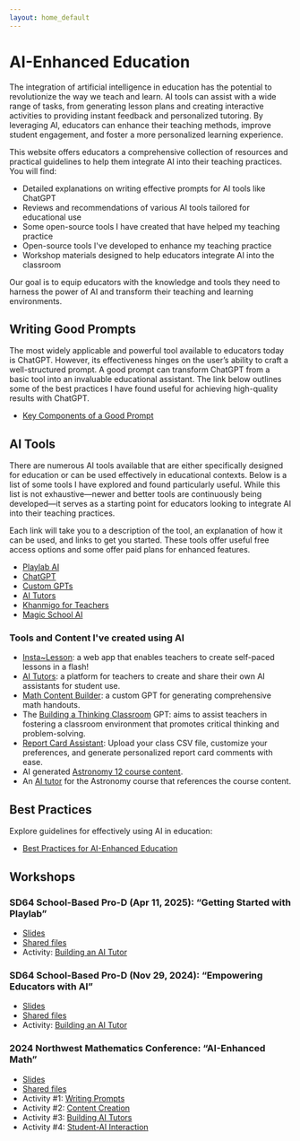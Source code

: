 ```yaml
---
layout: home_default
---
```


# AI-Enhanced Education

The integration of artificial intelligence in education has the potential to revolutionize the way we teach and learn. AI tools can assist with a wide range of tasks, from generating lesson plans and creating interactive activities to providing instant feedback and personalized tutoring. By leveraging AI, educators can enhance their teaching methods, improve student engagement, and foster a more personalized learning experience.

This website offers educators a comprehensive collection of resources and practical guidelines to help them integrate AI into their teaching practices. You will find:

- Detailed explanations on writing effective prompts for AI tools like ChatGPT  
- Reviews and recommendations of various AI tools tailored for educational use  
- Some open-source tools I have created that have helped my teaching practice
- Open-source tools I've developed to enhance my teaching practice
- Workshop materials designed to help educators integrate AI into the classroom

Our goal is to equip educators with the knowledge and tools they need to harness the power of AI and transform their teaching and learning environments.

## Writing Good Prompts

The most widely applicable and powerful tool available to educators today is ChatGPT. However, its effectiveness hinges on the user’s ability to craft a well-structured prompt. A good prompt can transform ChatGPT from a basic tool into an invaluable educational assistant. The link below outlines some of the best practices I have found useful for achieving high-quality results with ChatGPT.

- [Key Components of a Good Prompt](./md_files/writing_prompts.html)

## AI Tools

There are numerous AI tools available that are either specifically designed for education or can be used effectively in educational contexts. Below is a list of some tools I have explored and found particularly useful. While this list is not exhaustive—newer and better tools are continuously being developed—it serves as a starting point for educators looking to integrate AI into their teaching practices.

Each link will take you to a description of the tool, an explanation of how it can be used, and links to get you started. These tools offer useful free access options and some offer paid plans for enhanced features.

- [Playlab AI](./md_files/PlaylabAI.html)
- [ChatGPT](./md_files/ChatGPT.html)
- [Custom GPTs](./md_files/custom_GPTs.html)
- [AI Tutors](./md_files/AI_Tutors.html)
- [Khanmigo for Teachers](./md_files/Khanmigo_for_teachers.html)
- [Magic School AI](./md_files/MagicSchoolAI.html)

### Tools and Content I've created using AI

- [Insta~Lesson](https://app.insta-lesson.com/): a web app that enables teachers to create self-paced lessons in a flash!
- [AI Tutors](./md_files/AI_Tutors.html): a platform for teachers to create and share their own AI assistants for student use.
- [Math Content Builder](https://chatgpt.com/g/g-38NiEiNWQ-math-content-builder): a custom GPT for generating comprehensive math handouts. 
- The [Building a Thinking Classroom](https://chatgpt.com/g/g-DTEvkoQnU-building-thinking-classrooms) GPT: aims to assist teachers in fostering a classroom environment that promotes critical thinking and problem-solving.
- [Report Card Assistant](https://reportcards.streamlit.app/): Upload your class CSV file, customize your preferences, and generate personalized report card comments with ease.
- AI generated [Astronomy 12 course content](https://teaghan.github.io/astronomy-12/).
- An [AI tutor](https://teaghan-educational-prompt-engineering-tutormain-dkogwm.streamlit.app/) for the Astronomy course that references the course content.

## Best Practices

Explore guidelines for effectively using AI in education:

- [Best Practices for AI-Enhanced Education](./md_files/best_practices.html)

## Workshops

### SD64 School-Based Pro-D (Apr 11, 2025): “Getting Started with Playlab”

* [Slides]()
* [Shared files]()
* Activity: [Building an AI Tutor](./md_files/Activity_Playlab.html)

### SD64 School-Based Pro-D (Nov 29, 2024): “Empowering Educators with AI”

* [Slides](https://docs.google.com/presentation/d/18KrGvwfNbxzfIQeDKJSXSj6QbJraJMobYaX4w7tZf2I/edit?usp=sharing)
* [Shared files](https://drive.google.com/drive/folders/18vdq4IJ5ga-im5Ac-71Fa6nXJZIexvnj?usp=drive_link)
* Activity: [Building an AI Tutor](./md_files/Activity_AI_Tutors.html)

### 2024 Northwest Mathematics Conference: “AI-Enhanced Math”

* [Slides](https://docs.google.com/presentation/d/1XvLK6Q0WnCPZN0WmOnhzYU0xC_AZ0TxBp1ujS4tirCw/edit?usp=sharing)
* [Shared files](https://drive.google.com/drive/folders/1GMYNcPfXtmcpKr8q8RwdVeR0MNhMyUSB?usp=drive_link)
* Activity #1: [Writing Prompts](./md_files/Activity_1.html)
* Activity #2: [Content Creation](./md_files/Activity_2.html)
* Activity #3: [Building AI Tutors](./md_files/Activity_3.html)
* Activity #4: [Student-AI Interaction](./md_files/Activity_4.html)